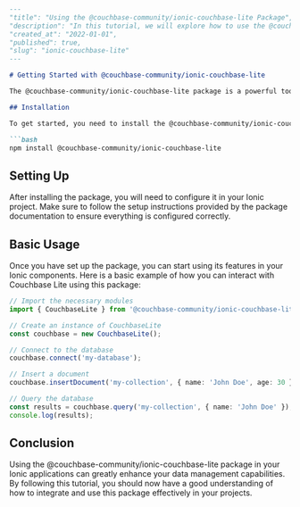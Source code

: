 ```markdown
---
"title": "Using the @couchbase-community/ionic-couchbase-lite Package",
"description": "In this tutorial, we will explore how to use the @couchbase-community/ionic-couchbase-lite package in your Ionic applications.",
"created_at": "2022-01-01",
"published": true,
"slug": "ionic-couchbase-lite"
---

# Getting Started with @couchbase-community/ionic-couchbase-lite

The @couchbase-community/ionic-couchbase-lite package is a powerful tool that allows you to integrate Couchbase Lite functionality seamlessly into your Ionic applications. This tutorial will guide you through the process of setting up and using this package in your projects.

## Installation

To get started, you need to install the @couchbase-community/ionic-couchbase-lite package using npm. Run the following command in your project directory:

```bash
npm install @couchbase-community/ionic-couchbase-lite
```

## Setting Up

After installing the package, you will need to configure it in your Ionic project. Make sure to follow the setup instructions provided by the package documentation to ensure everything is configured correctly.

## Basic Usage

Once you have set up the package, you can start using its features in your Ionic components. Here is a basic example of how you can interact with Couchbase Lite using this package:

```typescript
// Import the necessary modules
import { CouchbaseLite } from '@couchbase-community/ionic-couchbase-lite';

// Create an instance of CouchbaseLite
const couchbase = new CouchbaseLite();

// Connect to the database
couchbase.connect('my-database');

// Insert a document
couchbase.insertDocument('my-collection', { name: 'John Doe', age: 30 });

// Query the database
const results = couchbase.query('my-collection', { name: 'John Doe' });
console.log(results);
```

## Conclusion

Using the @couchbase-community/ionic-couchbase-lite package in your Ionic applications can greatly enhance your data management capabilities. By following this tutorial, you should now have a good understanding of how to integrate and use this package effectively in your projects.
```
```